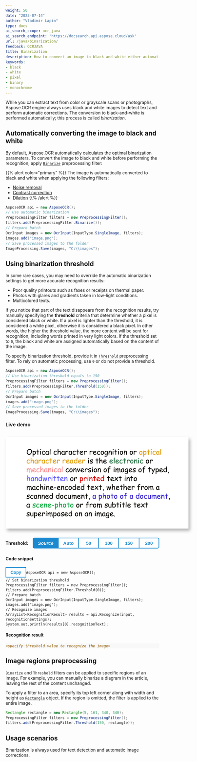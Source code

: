 ```yaml
---
weight: 50
date: "2023-07-14"
author: "Vladimir Lapin"
type: docs
ai_search_scope: ocr_java
ai_search_endpoint: "https://docsearch.api.aspose.cloud/ask"
url: /java/binarization/
feedback: OCRJAVA
title: Binarization
description: How to convert an image to black and white either automatically or by manually specifying a threshold.
keywords:
- black
- white
- pixel
- binary
- monochrome
---
```


<style>
	button {
		cursor: pointer;
		padding: 7px 15px;
		border-top: solid 2px #1a89d0;
		border-bottom: solid 2px #1a89d0;
		border-left: solid 1px #1a89d0;
		border-right: solid 1px #1a89d0;
		background-color: #ffffff;
		font-weight: 700;
		font-size: 15px;
		color: #1a89d0;
	}

	button:focus {
		outline: none;
	}

	.sequence {
		position: relative;
		width: 600px;
		height: 300px;
		margin-top: 30px;
		margin-bottom: 30px;
		box-shadow: 5px 7px 10px 0px rgba(0,0,0,0.3);
	}

	.sequence > img {
		position: absolute;
	}

	.sequence > img:not(:first-child) {
		display: none;
	}

	.toolbar {
		display: flex;
		align-items: center;
		margin-bottom: 25px;
	}

	.toolbar > span {
		margin-right: 15px;
		font-weight: 700;
	}

	.toolbar > button {
		width: 90px;
	}

	.toolbar > button.active {
		background-color: #1a89d0;
		color: #ffffff;
	}

	.toolbar > button:not(.active):hover {
		background-color: #1a89d0;
		color: #ffffff;
	}

	.toolbar > button:nth-child(2) {
		border-left-width: 2px;
		border-top-left-radius: 5px;
		border-bottom-left-radius: 5px;
	}

	.toolbar > button:last-child {
		border-right-width: 2px;
		border-top-right-radius: 5px;
		border-bottom-right-radius: 5px;
	}

	.results > *:not(:first-child) {
		display: none;
	}

</style>

While you can extract text from color or grayscale scans or photographs, Aspose.OCR engine always uses black and white images to detect text and perform automatic corrections. The conversion to black-and-white is performed automatically; this process is called _binarization_.

## Automatically converting the image to black and white

By default, Aspose.OCR automatically calculates the optimal binarization parameters. To convert the image to black and white before performing the recognition, apply [`Binarize`](https://reference.aspose.com/ocr/java/com.aspose.ocr/PreprocessingFilter#Binarize--) preprocessing filter:

{{% alert color="primary" %}}
The image is automatically converted to black and white when applying the following filters:

- [Noise removal](/ocr/java/denoise/)
- [Contrast correction](/ocr/java/contrast/)
- [Dilation](/ocr/java/dilate/)
{{% /alert %}}

```java
AsposeOCR api = new AsposeOCR();
// Use automatic binarization
PreprocessingFilter filters = new PreprocessingFilter();
filters.add(PreprocessingFilter.Binarize());
// Prepare batch
OcrInput images = new OcrInput(InputType.SingleImage, filters);
images.add("image.png");
// Save processed images to the folder
ImageProcessing.Save(images, "C:\\images");
```

## Using binarization threshold

In some rare cases, you may need to override the automatic binarization settings to get more accurate recognition results:

- Poor quality printouts such as faxes or receipts on thermal paper.
- Photos with glares and gradients taken in low-light conditions.
- Multicolored texts.

If you notice that part of the text disappears from the recognition results, try manually specifying the **threshold** criteria that determine whether a pixel is considered black or white. If a pixel is lighter than the threshold, it is considered a white pixel, otherwise it is considered a black pixel. In other words, the higher the threshold value, the more content will be sent for recognition, including words printed in very light colors. If the threshold set to `0`, the black and white are assigned automatically based on the content of the image.

To specify binarization threshold, provide it in [`Threshold`](https://reference.aspose.com/ocr/java/com.aspose.ocr/PreprocessingFilter#Threshold-int-) preprocessing filter. To rely on automatic processing, use `0` or do not provide a threshold.

```java
AsposeOCR api = new AsposeOCR();
// Use binarization threshold equals to 150
PreprocessingFilter filters = new PreprocessingFilter();
filters.add(PreprocessingFilter.Threshold(150));
// Prepare batch
OcrInput images = new OcrInput(InputType.SingleImage, filters);
images.add("image.png");
// Save processed images to the folder
ImageProcessing.Save(images, "C:\\images");
```

### Live demo

<div class="sequence">
	<img src="source.png" alt="Source" threshold="-1" />
	<img src="result-0.png" alt="Binarization threshold: auto" threshold="0" />
	<img src="result-50.png" alt="Binarization threshold: 50" threshold="50" />
	<img src="result-100.png" alt="Binarization threshold: 100" threshold="100" />
	<img src="result-150.png" alt="Binarization threshold: 150" threshold="150" />
	<img src="result-200.png" alt="Binarization threshold: 200" threshold="200" />
</div>

<div class="toolbar">
	<span>Threshold:</span>
	<button threshold="-1" class="active" onclick="showResult(this)"><i>Source</i></button>
	<button threshold="0" onclick="showResult(this)">Auto</button>
	<button threshold="50" onclick="showResult(this)">50</button>
	<button threshold="100" onclick="showResult(this)">100</button>
	<button threshold="150" onclick="showResult(this)">150</button>
	<button threshold="200" onclick="showResult(this)">200</button>
</div>

<script>
	function showResult(obj)
	{
		let button = $(obj);
		let threshold=button.attr("threshold");
		$(".sequence > img").hide();
		$(`.sequence > img[threshold="${threshold}"]`).show();
		$(".results > *").hide();
		$(`.results > *[threshold="${threshold}"]`).show();
		$(".toolbar > button").removeClass("active");
		button.addClass("active");
		$("#thresholdvalue").text((threshold<0)?0:threshold);
	}


"Optical character recognition or is the electronic or conversion of images of typed, handwritten ore text into machine-encoded text, whether from a scanned document, a photo of a document, a scene-photo or from subtitle text superImposed on an image."

</script>

#### Code snippet

<div class="highlight"><pre tabindex="0" class="chroma"><button class="btn btn-dark float-right" type="button" style="font-size: 1em !important;">Copy</button><code class="language-java" data-lang="java"><span class="line"><span class="cl"><span class="n">AsposeOCR</span> <span class="n">api</span> <span class="o">=</span> <span class="k">new</span> <span class="n">AsposeOCR</span><span class="o">();</span>
</span></span><span class="line"><span class="cl"><span class="c1">// Set binarization threshold
</span></span></span><span class="line"><span class="cl"><span class="c1"></span><span class="n">PreprocessingFilter</span> <span class="n">filters</span> <span class="o">=</span> <span class="k">new</span> <span class="n">PreprocessingFilter</span><span class="o">();</span>
</span></span><span class="line"><span class="cl"><span class="n">filters</span><span class="o">.</span><span class="na">add</span><span class="o">(</span><span class="n">PreprocessingFilter</span><span class="o">.</span><span class="na">Threshold</span><span class="o">(</span><span class="n" id="thresholdvalue">0</span><span class="o">));</span>
</span></span><span class="line"><span class="cl"><span class="c1">// Prepare batch
</span></span></span><span class="line"><span class="cl"><span class="c1"></span><span class="n">OcrInput</span> <span class="n">images</span> <span class="o">=</span> <span class="k">new</span> <span class="n">OcrInput</span><span class="o">(</span><span class="n">InputType</span><span class="o">.</span><span class="na">SingleImage</span><span class="o">,</span> <span class="n">filters</span><span class="o">);</span>
</span></span><span class="line"><span class="cl"><span class="n">images</span><span class="o">.</span><span class="na">add</span><span class="o">(</span><span class="s">"image.png"</span><span class="o">);</span>
</span></span><span class="line"><span class="cl"><span class="c1">// Recognize images
</span></span></span><span class="line"><span class="cl"><span class="c1"></span><span class="n">ArrayList</span><span class="o">&lt;</span><span class="n">RecognitionResult</span><span class="o">&gt;</span> <span class="n">results</span> <span class="o">=</span> <span class="n">api</span><span class="o">.</span><span class="na">Recognize</span><span class="o">(</span><span class="n">input</span><span class="o">,</span> <span class="n">recognitionSettings</span><span class="o">);</span>
</span></span><span class="line"><span class="cl"><span class="n">System</span><span class="o">.</span><span class="na">out</span><span class="o">.</span><span class="na">println</span><span class="o">(</span><span class="n">results</span><span class="o">[</span><span class="n">0</span><span class="o">].</span><span class="na">recognitionText</span><span class="o">);</span>
</span></span></code></pre></div>

#### Recognition result

<div class="results">

<div class="highlight" threshold="-1"><pre tabindex="0" style="background-color:#f8f8f8;-moz-tab-size:4;-o-tab-size:4;tab-size:4;"><code id="results"><span style="color:#8f5902;font-style:italic;">&lt;specify threshold value to recognize the image&gt;</span></code></pre></div>

<div class="highlight" threshold="0"><pre tabindex="0" style="background-color:#f8f8f8;-moz-tab-size:4;-o-tab-size:4;tab-size:4;"><code id="results">Optical character recognition or
is the electronic or
conversion of images of typed,
handwritten ore text into
machine-encoded text, whether from a
scanned document, a photo of a document,
a scene-photo or from subtitle text
superImposed on an image.
</code></pre></div>

<div class="highlight" threshold="50"><pre tabindex="0" style="background-color:#f8f8f8;-moz-tab-size:4;-o-tab-size:4;tab-size:4;"><code id="results">Optical character recognition or
Is the or
conversion of images of typed,
or printed text into
machine-encoded text, whether from a
scanned document,
a or from subtitle text
superimposed on an image.
</code></pre></div>

<div class="highlight" threshold="100"><pre tabindex="0" style="background-color:#f8f8f8;-moz-tab-size:4;-o-tab-size:4;tab-size:4;"><code id="results">Optical character recognition or
is the electronic or
conversion of images of typed,
or printed text into
machine-encoded text, whether from a
scanned document, a photo of a document,
a or from subtitle text
superimposed or an Image.
</code></pre></div>

<div class="highlight" threshold="150"><pre tabindex="0" style="background-color:#f8f8f8;-moz-tab-size:4;-o-tab-size:4;tab-size:4;"><code id="results">Optical character recognition or
is the electronic or
conversion of images of typed,
handwritten or printed text into
machine-encoded text, whether from a
scanned document,a photo of a document,
a scene-photo or from subtitle text
superimposed on an image.
</code></pre></div>

<div class="highlight" threshold="200"><pre tabindex="0" style="background-color:#f8f8f8;-moz-tab-size:4;-o-tab-size:4;tab-size:4;"><code id="results">Optical character recognition or optical
character reader is the electronic or
mechanical conversion of images of typed,
handwritten or printed text into
machine-encoded text, whether from a
scanned document,a photo of a document,
a scene-photo or from subtitle text
superimposed on an image.
</code></pre></div>

</div>

## Image regions preprocessing

`Binarize` and `Threshold` filters can be applied to specific regions of an image. For example, you can manually binarize a diagram in the article, leaving the rest of the content unchanged.

To apply a filter to an area, specify its top left corner along with width and height as [`Rectangle`](https://docs.oracle.com/javase/8/docs/api/java/awt/Rectangle.html) object. If the region is omitted, the filter is applied to the entire image.

```java
Rectangle rectangle = new Rectangle(5, 161, 340, 340);
PreprocessingFilter filters = new PreprocessingFilter();
filters.add(PreprocessingFilter.Threshold(150, rectangle));
```

## Usage scenarios

Binarization is always used for text detection and automatic image corrections.
